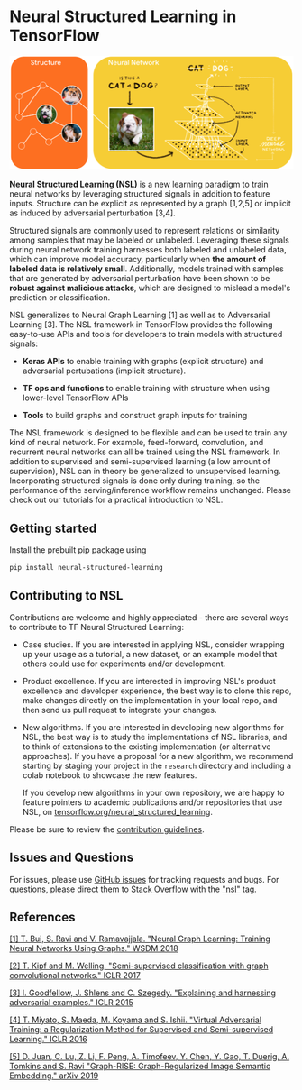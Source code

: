 # Neural Structured Learning in TensorFlow

![](g3doc/images/nsl_overview.png)

**Neural Structured Learning (NSL)** is a new learning paradigm to train neural
networks by leveraging structured signals in addition to feature inputs.
Structure can be explicit as represented by a graph [1,2,5] or implicit as
induced by adversarial perturbation [3,4].

Structured signals are commonly used to represent relations or similarity
among samples that may be labeled or unlabeled. Leveraging these signals during
neural network training harnesses both labeled and unlabeled data, which can
improve model accuracy, particularly when **the amount of labeled data is
relatively small**. Additionally, models trained with samples that are generated
by adversarial perturbation have been shown to be **robust against malicious
attacks**, which are designed to mislead a model's prediction or classification.

NSL generalizes to Neural Graph Learning [1] as well as to Adversarial
Learning [3]. The NSL framework in TensorFlow provides the following easy-to-use
APIs and tools for developers to train models with structured signals:

*  **Keras APIs** to enable training with graphs (explicit structure) and adversarial pertubations (implicit structure).

*  **TF ops and functions** to enable training with structure when using lower-level TensorFlow APIs

*  **Tools** to build graphs and construct graph inputs for training

The NSL framework is designed to be flexible and can be used to train any kind
of neural network. For example, feed-forward, convolution, and recurrent neural
networks can all be trained using the NSL framework. In addition to supervised
and semi-supervised learning (a low amount of supervision), NSL can in theory be
generalized to unsupervised learning. Incorporating structured signals is done
only during training, so the performance of the serving/inference workflow
remains unchanged. Please check out our tutorials for a practical introduction
to NSL.

## Getting started

Install the prebuilt pip package using

```bash
pip install neural-structured-learning
```

## Contributing to NSL

Contributions are welcome and highly appreciated - there are several ways to
contribute to TF Neural Structured Learning:

*   Case studies. If you are interested in applying NSL, consider wrapping up
    your usage as a tutorial, a new dataset, or an example model that others
    could use for experiments and/or development.

*   Product excellence. If you are interested in improving NSL's product
    excellence and developer experience, the best way is to clone this repo,
    make changes directly on the implementation in your local repo, and then
    send us pull request to integrate your changes.

*   New algorithms. If you are interested in developing new algorithms for NSL,
    the best way is to study the implementations of NSL libraries, and to think
    of extensions to the existing implementation (or alternative approaches). If
    you have a proposal for a new algorithm, we recommend starting by staging
    your project in the `research` directory and including a colab notebook to
    showcase the new features.

    If you develop new algorithms in your own repository, we are happy to
    feature pointers to academic publications and/or repositories that use NSL,
    on [tensorflow.org/neural_structured_learning](http://www.tensorflow.org/neural_structured_learning).

Please be sure to review the [contribution guidelines](CONTRIBUTING.md).

## Issues and Questions

For issues, please use [GitHub issues](https://github.com/tensorflow/neural-structured-learning/issues)
for tracking requests and bugs. For questions, please direct them to [Stack Overflow](https://stackoverflow.com) with the
["nsl"](https://stackoverflow.com/questions/tagged/nsl)
tag.

## References

[[1] T. Bui, S. Ravi and V. Ramavajjala. "Neural Graph Learning: Training Neural Networks Using Graphs." WSDM 2018](https://ai.google/research/pubs/pub46568.pdf)


[[2] T. Kipf and M. Welling. "Semi-supervised classification with graph convolutional networks." ICLR 2017](https://arxiv.org/pdf/1609.02907.pdf)


[[3] I. Goodfellow, J. Shlens and C. Szegedy. "Explaining and harnessing adversarial examples." ICLR 2015](https://arxiv.org/pdf/1412.6572.pdf)


[[4] T. Miyato, S. Maeda, M. Koyama and S. Ishii. "Virtual Adversarial Training: a Regularization Method for Supervised and Semi-supervised Learning." ICLR 2016](https://arxiv.org/pdf/1704.03976.pdf)

[[5] D. Juan, C. Lu, Z. Li, F. Peng, A. Timofeev, Y. Chen, Y. Gao, T. Duerig, A. Tomkins and S. Ravi "Graph-RISE: Graph-Regularized Image Semantic Embedding." arXiv 2019](https://arxiv.org/abs/1902.10814)



